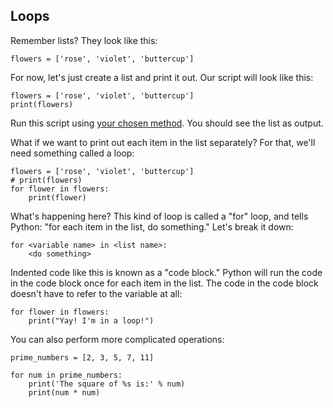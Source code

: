## Loops

Remember lists? They look like this:

	flowers = ['rose', 'violet', 'buttercup']
	
For now, let's just create a list and print it out. Our script will look like this:

```
flowers = ['rose', 'violet', 'buttercup']
print(flowers)
```

Run this script using [your chosen method](run.md). You should see the list as output.

What if we want to print out each item in the list separately? For that, we'll need something called a loop:

```
flowers = ['rose', 'violet', 'buttercup']
# print(flowers)
for flower in flowers:
    print(flower)
```

What's happening here? This kind of loop is called a "for" loop, and tells Python: "for each item in the list, do something." Let's break it down:

```
for <variable name> in <list name>:
	<do something>
```

Indented code like this is known as a "code block." Python will run the <do something> code in the code block once for each item in the list. The code in the code block doesn't have to refer to the variable at all:

```
for flower in flowers:
	print("Yay! I'm in a loop!")
```

You can also perform more complicated operations:

```
prime_numbers = [2, 3, 5, 7, 11]

for num in prime_numbers:
    print('The square of %s is:' % num)
    print(num * num)
```

